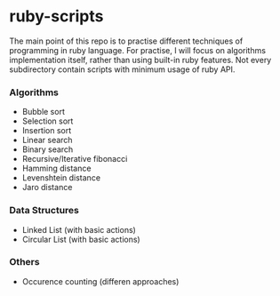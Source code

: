 # ruby-scripts
The main point of this repo is to practise different techniques of programming in ruby language.
For practise, I will focus on algorithms implementation itself, rather than using built-in ruby features.
Not every subdirectory contain scripts with minimum usage of ruby API.
### Algorithms
- Bubble sort
- Selection sort
- Insertion sort
- Linear search
- Binary search
- Recursive/Iterative fibonacci
- Hamming distance
- Levenshtein distance
- Jaro distance

### Data Structures
- Linked List (with basic actions)
- Circular List (with basic actions)

### Others
- Occurence counting (differen approaches)
